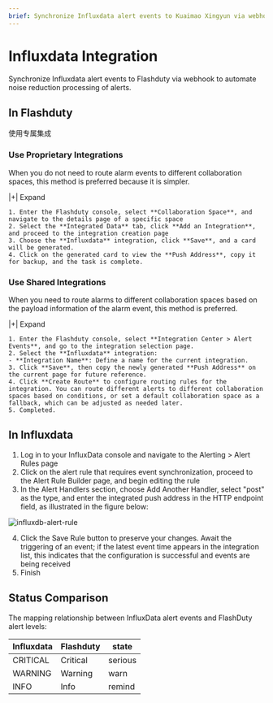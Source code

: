 ```yaml
---
brief: Synchronize Influxdata alert events to Kuaimao Xingyun via webhook to automate noise reduction processing of alerts
---
```


# Influxdata Integration

Synchronize Influxdata alert events to Flashduty via webhook to automate noise reduction processing of alerts.

## In Flashduty
使用专属集成

### Use Proprietary Integrations

When you do not need to route alarm events to different collaboration spaces, this method is preferred because it is simpler.

|+| Expand

    1. Enter the Flashduty console, select **Collaboration Space**, and navigate to the details page of a specific space
    2. Select the **Integrated Data** tab, click **Add an Integration**, and proceed to the integration creation page
    3. Choose the **Influxdata** integration, click **Save**, and a card will be generated.
    4. Click on the generated card to view the **Push Address**, copy it for backup, and the task is complete.

### Use Shared Integrations

When you need to route alarms to different collaboration spaces based on the payload information of the alarm event, this method is preferred.

|+| Expand

    1. Enter the Flashduty console, select **Integration Center > Alert Events**, and go to the integration selection page.
    2. Select the **Influxdata** integration:
    - **Integration Name**: Define a name for the current integration.
    3. Click **Save**, then copy the newly generated **Push Address** on the current page for future reference.
    4. Click **Create Route** to configure routing rules for the integration. You can route different alerts to different collaboration spaces based on conditions, or set a default collaboration space as a fallback, which can be adjusted as needed later.
    5. Completed.

## In Influxdata

1. Log in to your InfluxData console and navigate to the Alerting > Alert Rules page
2. Click on the alert rule that requires event synchronization, proceed to the Alert Rule Builder page, and begin editing the rule
3. In the Alert Handlers section, choose Add Another Handler, select "post" as the type, and enter the integrated push address in the HTTP endpoint field, as illustrated in the figure below:

![influxdb-alert-rule](https://fcdoc.github.io/img/zh/flashduty/mixin/alert_integration/influxdata/1.avif)

4. Click the Save Rule button to preserve your changes. Await the triggering of an event; if the latest event time appears in the integration list, this indicates that the configuration is successful and events are being received
5. Finish

## Status Comparison

The mapping relationship between InfluxData alert events and FlashDuty alert levels:

| Influxdata |  Flashduty  | state |
| ---------- | -------- | ---- |
| CRITICAL   | Critical | serious |
| WARNING    | Warning  | warn |
| INFO       | Info     | remind |